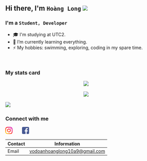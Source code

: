 ## Hi there, I'm `Hoàng Long` <img src="https://media.giphy.com/media/hvRJCLFzcasrR4ia7z/giphy.gif" width="25px">

### I'm a `Student, Developer`

- 🎓 I'm studying at UTC2.
- 🌱 I’m currently learning everything.
- ⚡ My hobbies: swimming, exploring, coding in my spare time.

<br />

### My stats card

<p align="center">
    <img src="https://github-readme-stats.vercel.app/api/top-langs/?username=vodoanhoanglong&hide_border=true&langs_count=8&hide=html,css&layout=compact&bg_color=DEG,3a1c71,d76d77,ffaf7b&title_color=FFE4E1&text_color=ffff" />
<p align="center">
    <img src="https://github-readme-stats.sabesansathananthan.vercel.app/api?username=vodoanhoanglong&show_icons=true&hide_border=true&count_private=true&include_all_commits=true&bg_color=DEG,3a1c71,d76d77,ffaf7b&title_color=FFE4E1&text_color=ffff&icon_color=ffc61c" />
    
![](https://komarev.com/ghpvc/?username=vodoanhoanglong&color=red)

### Connect with me

[<img align="left" alt="vodoanhoanglong | Instagram" width="22px" src="./icon/instagram.png" />][instagram]
[<img align="lef" style="margin-left: 30px" alt="vodoanhoanglong | Facebook" width="22px" src="./icon/facebook.png" />][facebook]

[instagram]: https://www.instagram.com/vdhglg/
[facebook]: http://www.facebook.com/hoanglong.vodoan/

| Contact | Information                   |
| ------- | ----------------------------- |
| Email   | vodoanhoanglong10a9@gmail.com |
